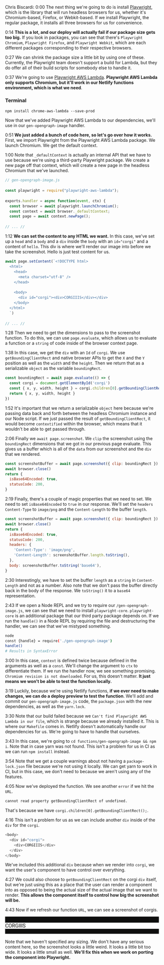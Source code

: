 Chris Biscardi: 0:00 The next thing we're going to do is install [Playwright](https://github.com/microsoft/playwright), which is the library that will run headless browsers for us, whether it's Chromium-based, Firefox, or Webkit-based. If we install Playwright, the regular package, it installs all three browsers for us for convenience.

0:14 **This is a lot, and our deploy will actually fail if our package size gets too big.** If you look in packages, you can see that there's `Playwright Chromium`, `Playwright Firefox`, and `Playwright Webkit`, which are each different packages corresponding to their respective browsers.

0:27 We can shrink the package size a little bit by using one of these. Currently, the Playwright team doesn't support a build for Lambda, but they do offer all of their build scripts for somebody else to handle it.

0:37 We're going to use [Playwright AWS Lambda](https://github.com/alixaxel/chrome-aws-lambda). **Playwright AWS Lambda only supports Chromium, but it'll work in our Netlify functions environment, which is what we need**.

### Terminal 

```
npm install chrome-aws-lambda --save-prod
```

Now that we've added Playwright AWS Lambda to our dependencies, we'll use in our `gen-opengraph-image` handler.

0:51 **We just added a bunch of code here, so let's go over how it works.** First, we import Playwright from the Playwright AWS Lambda package. We launch Chromium. We get the default context.

1:00 Note that `_defaultContext` is actually an internal API that we have to use because we're using a third-party Playwright package. We create a new page off that context, which will create a new page in the headless Chromium that we've launched.

```js
// gen-opengraph-image.js

const playwright = require("playwright-aws-lambda");

exports.handler = async function(event, ctx) {
  const browser = await playwright.launchChromium();
  const context = await browser._defaultContext;
  const page = await context.newPage();

// ... //
```

1:12 **We can set the content to any HTML we want.** In this case, we've set up a `head` and a `body` and a `div` inside the `body` with an `id="corgi"` and a content of `hello`. This div is where we'll render our image into before we take the screenshot. Hello is just test content for us.

```js
await page.setContent(`<!DOCTYPE html>
  <html>
    <head>
      <meta charset="utf-8" />
    </head>
  
    <body>
      <div id="corgi"><div>CORGIIIS</div></div>
    </body>
  </html>
  `)

// ... //
```

1:28 Then we need to get the dimensions to pass to the screenshot function. To do this, we can use `page.evaluate`, which allows us to evaluate a function or a `string` of code inside of the browser context page.

1:38 In this case, we get the `div` with an `Id` of `corgi`. We use `getBoundingClientRect` and native browser APIs to get the `X` and the `Y` position as well as the `width` and the `height`. Then we return that as a serializable `object` as the variable `boundingRect`.

```js
const boundingRect = await page.evaluate(() => {
  const corgi = document.getElementById('corgi')
  const { x, y, width, height } = corgi.children[0].getBoundingClientRect()
  return { x, y, width, height }
})
```

1:52 It's important that we return a serializable `object` here because we're passing data back and forth between the headless Chromium instance and our Node script. If we just passed the result of `getBoundingClientRect`, it would become `contextified` within the browser, which means that it wouldn't be able to get passed through.

2:06 Finally we `await page.screenshot`. We `clip` the screenshot using the `boundingRect` dimensions that we got in our previous page evaluate. This gives us a buffer which is all of the `data` from our screenshot and the `div` that we rendered.

```js
const screenshotBuffer = await page.screenshot({ clip: boundingRect })
await browser.close()
return {
  isBase64Encoded: true,
  statusCode: 200,
}
```

2:19 Finally, there's a couple of magic properties that we need to set. We need to set `isBase64Encoded` to `true` in our response. We'll set the `headers` `Content-Type` to `image/png` and the `Content-Length` to the buffer `length`.

```js
const screenshotBuffer = await page.screenshot({ clip: boundingRect })
await browser.close()
return {
  isBase64Encoded: true,
  statusCode: 200,
  headers: {
    'Content-Type': 'image/png',
    'Content-Length': screenshotBuffer.length.toString(),
  },
  body: screenshotBuffer.toString('base64'),
}
```

2:30 Interestingly, we have to set the buffer `length` as a `string` in `Content-Length` and not as a number. Also note that we don't pass the buffer directly back in the body of the response. We `toString()` it to a `base64` representation.

2:43 If we open a Node REPL and we try to require our `/gen-opengraph-image.js`, we can see that we need to install `playwright-core`. `playwright-core` is an additional package that our third party package depends on. If we run the `handle()` in a Node REPL by requiring the file and destructuring the handler, we can see that we've mistyped something.

```bash
node
const {handle} = require('./gen-opengraph-image')
handle()
# Results in SyntaxError
```

3:00 In this case, `context` is defined twice because defined in the arguments as well as a `const`. We'll change the argument to `ctx` to differentiate them. If we run the handler now, we see something promising. `Chromium revision is not downloaded`. For us, this doesn't matter. **It just means we won't be able to test the function locally.**

3:19 Luckily, because we're using Netlify functions, **if we ever need to make changes, we can do a deploy preview to test the function**. We'll add and commit our `gen-opengraph-image.js` code, the `package.json` with the new dependencies, as well as the `yarn.lock`.

3:30 Note that our build failed because we `Can't find Playwright AWS Lambda in our file`, which is strange because we already installed it. This is where our `Makefile` comes in. Netlify doesn't automatically handle our dependencies for us. We're going to have to handle that ourselves.

3:43 In this case, we're going to `cd functions/gen-opengraph-image && npm i`. Note that in case yarn was not found. This isn't a problem for us in CI as we can run `npm install` instead.

3:54 Note that we get a couple warnings about not having a `package-lock.json` file because we're not using it locally. We can get yarn to work in CI, but in this case, we don't need to because we aren't using any of the features.

4:05 Now we've deployed the function. We see another `error` if we hit the `URL`.

```bash
cannot read property getBoundingClientRect of undefined.
```

That's because we have `corgi.children[0].getBoundingClientRect();`.

4:16 This isn't a problem for us as we can include another `div` inside of the `div` for the `corgi`.

```js
<body>
  <div id="corgi">
    <div>CORGIIIS</div>
  </div>
</body>
```

We've included this additional `div` because when we render into `corgi`, we want the user's component to have control over everything.

4:27 We could also choose to `getBoundingClientRect` on the corgi `div` itself, but we're just using this as a place that the user can render a component into as opposed to being the actual size of the actual image that we want to render. **This allows the component itself to control how big the screenshot will be.**

4:43 Now if we refresh our function `URL`, we can see a screenshot of corgis.

![](../images/05-images/05-corig-screenshot.png)

Note that we haven't specified any sizing. We don't have any serious content here, so the screenshot looks a little weird. It looks a little bit too wide. It looks a little small as well. **We'll fix this when we work on porting the component into Playwright.**
